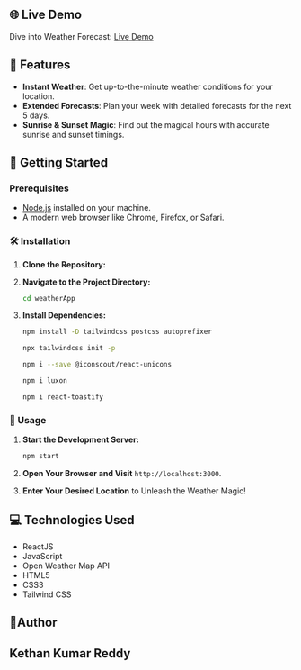 ## 🌐 Live Demo

Dive into Weather Forecast: [Live Demo](https://kethan-weather-app.netlify.app/)

## 🚀 Features

- **Instant Weather**: Get up-to-the-minute weather conditions for your location.
- **Extended Forecasts**: Plan your week with detailed forecasts for the next 5 days.
- **Sunrise & Sunset Magic**: Find out the magical hours with accurate sunrise and sunset timings.

## 🚀 Getting Started

### Prerequisites

- [Node.js](https://nodejs.org/) installed on your machine.
- A modern web browser like Chrome, Firefox, or Safari.

### 🛠️ Installation

1. **Clone the Repository:**
2. **Navigate to the Project Directory:**

   ```bash
   cd weatherApp
   ```
3. **Install Dependencies:**

     ```bash
   npm install -D tailwindcss postcss autoprefixer
    ```
     ```bash
   npx tailwindcss init -p
    ```
     ```bash
   npm i --save @iconscout/react-unicons
    ```
     ```bash
   npm i luxon
    ```
   ```bash
   npm i react-toastify
    ```
### 🚀 Usage

1. **Start the Development Server:**

   ```bash
   npm start
   ```

2. **Open Your Browser and Visit** `http://localhost:3000`.

3. **Enter Your Desired Location** to Unleash the Weather Magic!

## 💻 Technologies Used

- ReactJS
- JavaScript
- Open Weather Map API
- HTML5
- CSS3
- Tailwind CSS

## 👦Author

Kethan Kumar Reddy
---
